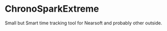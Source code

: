 ChronoSparkExtreme
==================

Small but Smart time tracking tool for Nearsoft and probably other outside.